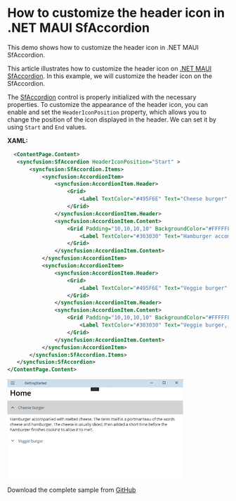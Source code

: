 # How to customize the header icon in .NET MAUI SfAccordion
This demo shows how to customize the header icon in .NET MAUI SfAccordion.

This article illustrates how to customize the header icon on [.NET MAUI SfAccordion](https://www.syncfusion.com/maui-controls/maui-accordion). In this example, we will customize the header icon on the SfAccordion.

The [SfAccordion](https://help.syncfusion.com/maui/accordion/getting-started) control is properly initialized with the necessary properties. To customize the appearance of the header icon, you can enable and set the `HeaderIconPosition` property, which allows you to change the position of the icon displayed in the header. We can set it by using `Start` and `End` values.

**XAML:**

 ```xml
   <ContentPage.Content>
    <syncfusion:SfAccordion HeaderIconPosition="Start" >
        <syncfusion:SfAccordion.Items>
            <syncfusion:AccordionItem>
                <syncfusion:AccordionItem.Header>
                    <Grid>
                        <Label TextColor="#495F6E" Text="Cheese burger" HeightRequest="50" VerticalTextAlignment="Center"/>
                    </Grid>
                </syncfusion:AccordionItem.Header>
                <syncfusion:AccordionItem.Content>
                    <Grid Padding="10,10,10,10" BackgroundColor="#FFFFFF">
                        <Label TextColor="#303030" Text="Hamburger accompanied with melted cheese. The term itself is a portmanteau of the words cheese and hamburger. The cheese is usually sliced, then added a short time before the hamburger finishes cooking to allow it to melt." HeightRequest="50" VerticalTextAlignment="Center"/>
                    </Grid>
                </syncfusion:AccordionItem.Content>
            </syncfusion:AccordionItem>
            <syncfusion:AccordionItem>
                <syncfusion:AccordionItem.Header>
                    <Grid>
                        <Label TextColor="#495F6E" Text="Veggie burger" HeightRequest="50" VerticalTextAlignment="Center"/>
                    </Grid>
                </syncfusion:AccordionItem.Header>
                <syncfusion:AccordionItem.Content>
                    <Grid Padding="10,10,10,10" BackgroundColor="#FFFFFF">
                        <Label TextColor="#303030" Text="Veggie burger, garden burger, or tofu burger uses a meat analogue, a meat substitute such as tofu, textured vegetable protein, seitan (wheat gluten), Quorn, beans, grains or an assortment of vegetables, which are ground up and formed into patties." HeightRequest="50" VerticalTextAlignment="Center"/>
                    </Grid>
                </syncfusion:AccordionItem.Content>
            </syncfusion:AccordionItem>
        </syncfusion:SfAccordion.Items>
    </syncfusion:SfAccordion>
</ContentPage.Content>
 ```

<img src="image.png" width="400">

 Download the complete sample from [GitHub](https://github.com/SyncfusionExamples/How-to-customize-the-header-icon-in-.NET-MAUI-SfAccordion)
